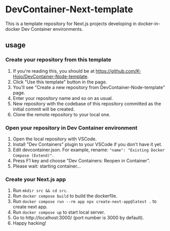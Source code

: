 # DevContainer-Next-template
This is a template repository for Next.js projects developing in docker-in-docker Dev Container environments.

## usage
### Create your repository from this template
1. If you're reading this, you should be at https://github.com/K-Hojo/DevContainer-Node-template.
2. Click "Use this template" button in the page.
3. You'll see "Create a new repository from DevContainer-Node-template" page.
4. Enter your repository name and so on as usual.
5. New repository with the codebase of this repository committed as the initial commit will be created.
6. Clone the remote repository to your local one.

### Open your repository in Dev Container environment
1. Open the local repository with VSCode.
2. Install "Dev Containers" plugin to your VSCode if you don't have it yet.
3. Edit devcontainer.json. For example, rename: `"name": "Existing Docker Compose (Extend)"`.
4. Press F1 key and choose "Dev Containers: Reopen in Container".
5. Please wait: starting container...

### Create your Next.js app
1. Run `mkdir src && cd src`.
2. Run `docker compose build` to build the dockerfile.
3. Run `docker compose run --rm app npx create-next-app@latest .` to create next app.
4. Run `docker compose up` to start local server.
5. Go to http://localhost:3000/ (port number is 3000 by default).
6. Happy hacking!